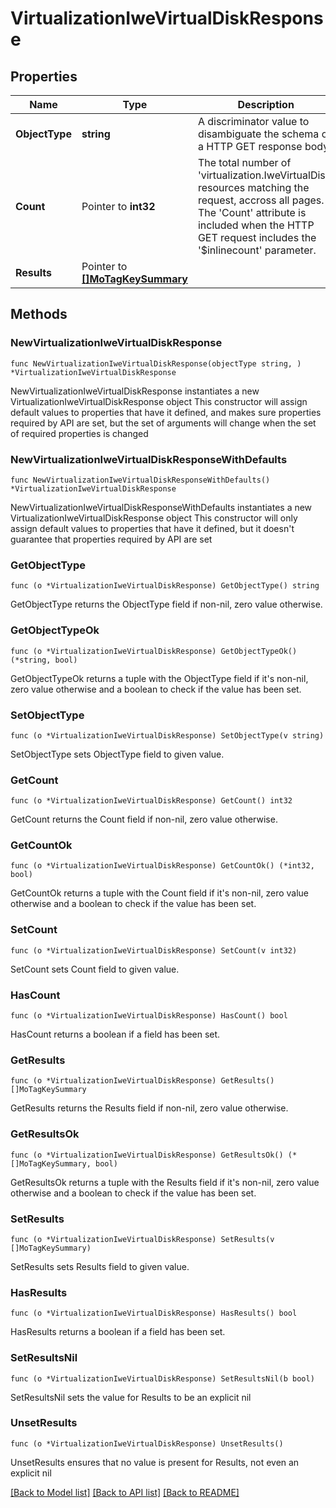# VirtualizationIweVirtualDiskResponse

## Properties

Name | Type | Description | Notes
------------ | ------------- | ------------- | -------------
**ObjectType** | **string** | A discriminator value to disambiguate the schema of a HTTP GET response body. | 
**Count** | Pointer to **int32** | The total number of &#39;virtualization.IweVirtualDisk&#39; resources matching the request, accross all pages. The &#39;Count&#39; attribute is included when the HTTP GET request includes the &#39;$inlinecount&#39; parameter. | [optional] 
**Results** | Pointer to [**[]MoTagKeySummary**](MoTagKeySummary.md) |  | [optional] 

## Methods

### NewVirtualizationIweVirtualDiskResponse

`func NewVirtualizationIweVirtualDiskResponse(objectType string, ) *VirtualizationIweVirtualDiskResponse`

NewVirtualizationIweVirtualDiskResponse instantiates a new VirtualizationIweVirtualDiskResponse object
This constructor will assign default values to properties that have it defined,
and makes sure properties required by API are set, but the set of arguments
will change when the set of required properties is changed

### NewVirtualizationIweVirtualDiskResponseWithDefaults

`func NewVirtualizationIweVirtualDiskResponseWithDefaults() *VirtualizationIweVirtualDiskResponse`

NewVirtualizationIweVirtualDiskResponseWithDefaults instantiates a new VirtualizationIweVirtualDiskResponse object
This constructor will only assign default values to properties that have it defined,
but it doesn't guarantee that properties required by API are set

### GetObjectType

`func (o *VirtualizationIweVirtualDiskResponse) GetObjectType() string`

GetObjectType returns the ObjectType field if non-nil, zero value otherwise.

### GetObjectTypeOk

`func (o *VirtualizationIweVirtualDiskResponse) GetObjectTypeOk() (*string, bool)`

GetObjectTypeOk returns a tuple with the ObjectType field if it's non-nil, zero value otherwise
and a boolean to check if the value has been set.

### SetObjectType

`func (o *VirtualizationIweVirtualDiskResponse) SetObjectType(v string)`

SetObjectType sets ObjectType field to given value.


### GetCount

`func (o *VirtualizationIweVirtualDiskResponse) GetCount() int32`

GetCount returns the Count field if non-nil, zero value otherwise.

### GetCountOk

`func (o *VirtualizationIweVirtualDiskResponse) GetCountOk() (*int32, bool)`

GetCountOk returns a tuple with the Count field if it's non-nil, zero value otherwise
and a boolean to check if the value has been set.

### SetCount

`func (o *VirtualizationIweVirtualDiskResponse) SetCount(v int32)`

SetCount sets Count field to given value.

### HasCount

`func (o *VirtualizationIweVirtualDiskResponse) HasCount() bool`

HasCount returns a boolean if a field has been set.

### GetResults

`func (o *VirtualizationIweVirtualDiskResponse) GetResults() []MoTagKeySummary`

GetResults returns the Results field if non-nil, zero value otherwise.

### GetResultsOk

`func (o *VirtualizationIweVirtualDiskResponse) GetResultsOk() (*[]MoTagKeySummary, bool)`

GetResultsOk returns a tuple with the Results field if it's non-nil, zero value otherwise
and a boolean to check if the value has been set.

### SetResults

`func (o *VirtualizationIweVirtualDiskResponse) SetResults(v []MoTagKeySummary)`

SetResults sets Results field to given value.

### HasResults

`func (o *VirtualizationIweVirtualDiskResponse) HasResults() bool`

HasResults returns a boolean if a field has been set.

### SetResultsNil

`func (o *VirtualizationIweVirtualDiskResponse) SetResultsNil(b bool)`

 SetResultsNil sets the value for Results to be an explicit nil

### UnsetResults
`func (o *VirtualizationIweVirtualDiskResponse) UnsetResults()`

UnsetResults ensures that no value is present for Results, not even an explicit nil

[[Back to Model list]](../README.md#documentation-for-models) [[Back to API list]](../README.md#documentation-for-api-endpoints) [[Back to README]](../README.md)


